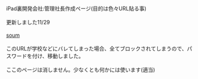 <br>iPad裏開発会社:管理社長作成ページ(目的は色々URL貼る事)<br/>
<br>更新しました11/29<br/>
  <br><a href= "https://soum-matome-ps-instance-kj8n.onrender.com" >soum</a><br/>
  <br>このURLが学校などにバレてしまった場合、全てブロックされてしまうので、パスワードを付け、移動しました。<br/>
  <br>ここのページは消しません。少なくとも何かには使います(適当)<br/>
